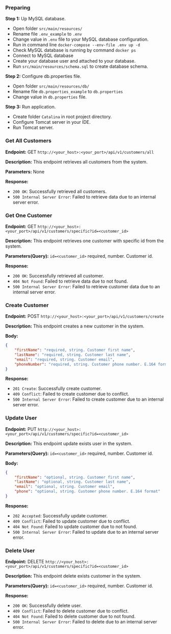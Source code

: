 ### Preparing

**Step 1:** Up MySQL database.
 - Open folder `src/main/resources/`
 - Rename file `.env_example` to `.env`
 - Change value in `.env` file to your MySQL database configuration.
 - Run in command line `docker-compose --env-file .env up -d`
 - Check MySQL database is running by command `docker ps`
 - Connect to MySQL database 
 - Create your database user and attached to your database.
 - Run `src/main/resources/schema.sql` to create database schema.

**Step 2:** Configure db.properties file.
 - Open folder `src/main/resources/db/`
 - Rename file `db.properties_example` to `db.properties`
 - Change value in `db.properties` file.

**Step 3:** Run application.
 - Create folder `Catalina` in root project directory.
 - Configure Tomcat server in your IDE.
 - Run Tomcat server.

### Get All Customers

**Endpoint:** GET `http://<your_host>:<your_port>/api/v1/customers/all`

**Description:**
This endpoint retrieves all customers from the system.

**Parameters:**
None

**Response:**
- `200 OK`: Successfully retrieved all customers.
- `500 Internal Server Error`: Failed to retrieve data due to an internal server error.

### Get One Customer

**Endpoint:** GET `http://<your_host>:<your_port>/api/v1/customers/specific?id=<customer_id>`

**Description:**
This endpoint retrieves one customer with specific id from the system.

**Parameters(Query):**
`id=<customer_id>` required, number. Customer id.

**Response:**
- `200 OK`: Successfully retrieved all customer.
- `404 Not Found`: Failed to retrieve data due to not found.
- `500 Internal Server Error`: Failed to retrieve customer data due to an internal server error.

### Create Customer

**Endpoint:** POST `http://<your_host>:<your_port>/api/v1/customers/create`

**Description:**
This endpoint creates a new customer in the system.

**Body:**
```json
{
    "firstName": "required, string. Customer first name",
    "lastName": "required, string. Customer last name",
    "email": "required, string. Customer email",
    "phoneNumber": "required, string. Customer phone number. E.164 format"
}
```

**Response:**
- `201 Create`: Successfully create customer.
- `409 Conflict`: Failed to create customer due to conflict.
- `500 Internal Server Error`: Failed to create customer due to an internal server error.

### Update User

**Endpoint:** PUT `http://<your_host>:<your_port>/api/v1/customers/specific?id=<customer_id>`

**Description:**
This endpoint update exists user in the system.

**Parameters(Query):**
`id=<customer_id>` required, number. Customer id.

**Body:**
```json
{
    "firstName": "optional, string. Customer first name",
    "lastName": "optional, string. Customer last name",
    "email": "optional, string. Customer email",
    "phone": "optional, string. Customer phone number. E.164 format"
}
```

**Response:**
- `202 Accepted`: Successfully update customer.
- `409 Conflict`: Failed to update customer due to conflict.
- `404 Not Found`: Failed to update customer due to not found.
- `500 Internal Server Error`: Failed to update due to an internal server error.

### Delete User

**Endpoint:** DELETE `http://<your_host>:<your_port>/api/v1/customers/specific?id=<customer_id>`

**Description:**
This endpoint delete exists customer in the system.

**Parameters(Query):**
`id=<customer_id>` required, number. Customer id.

**Response:**
- `200 OK`: Successfully delete user.
- `409 Conflict`: Failed to delete customer due to conflict.
- `404 Not Found`: Failed to delete customer due to not found.
- `500 Internal Server Error`: Failed to delete due to an internal server error.
